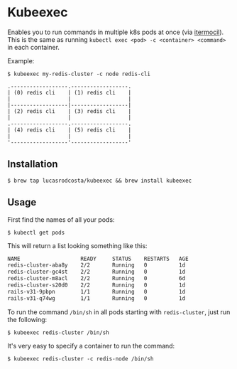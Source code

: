 # Kubeexec

Enables you to run commands in multiple k8s pods at once (via [itermocil](https://github.com/TomAnthony/itermocil)).  
This is the same as running `kubectl exec <pod> -c <container> <command>` in each container.

Example:

    $ kubeexec my-redis-cluster -c node redis-cli

```
.------------------.------------------.
| (0) redis cli    | (1) redis cli    |
|                  |                  |
|------------------|------------------|
| (2) redis cli    | (3) redis cli    |
|                  |                  |
.------------------.------------------.
| (4) redis cli    | (5) redis cli    |
|                  |                  |
'------------------'------------------'
```

## Installation

    $ brew tap lucasrodcosta/kubeexec && brew install kubeexec

## Usage

First find the names of all your pods:

    $ kubectl get pods

This will return a list looking something like this:

```bash
NAME                   READY     STATUS    RESTARTS   AGE
redis-cluster-aba8y    2/2       Running   0          1d
redis-cluster-gc4st    2/2       Running   0          1d
redis-cluster-m8acl    2/2       Running   0          6d
redis-cluster-s20d0    2/2       Running   0          1d
rails-v31-9pbpn        1/1       Running   0          1d
rails-v31-q74wg        1/1       Running   0          1d
```

To run the command `/bin/sh` in all pods starting with `redis-cluster`, just run the following:

    $ kubeexec redis-cluster /bin/sh

It's very easy to specify a container to run the command:

    $ kubeexec redis-cluster -c redis-node /bin/sh
